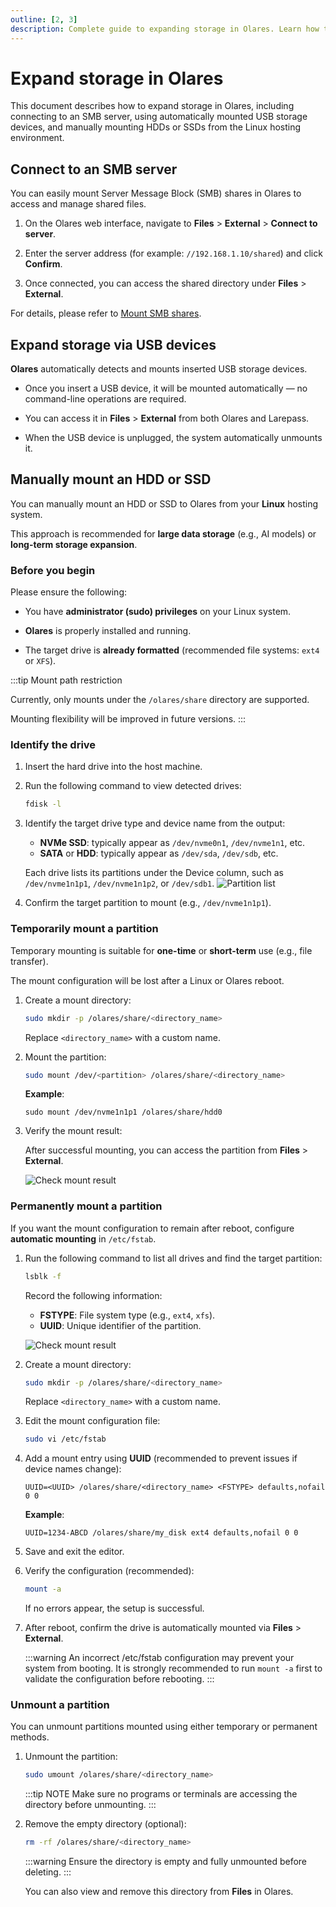 ```yaml
---
outline: [2, 3]
description: Complete guide to expanding storage in Olares. Learn how to connect to SMB servers, use USB auto-mount, and manually mount HDDs or SSDs to increase local storage capacity and manage large AI model files efficiently.
---
```

# Expand storage in Olares

This document describes how to expand storage in Olares, including connecting to an SMB server, using automatically mounted USB storage devices, and manually mounting HDDs or SSDs from the Linux hosting environment.

## Connect to an SMB server

You can easily mount Server Message Block (SMB) shares in Olares to access and manage shared files.

1. On the Olares web interface, navigate to **Files** > **External** > **Connect to server**.

2. Enter the server address (for example: `//192.168.1.10/shared`) and click **Confirm**.

3. Once connected, you can access the shared directory under **Files** > **External**.

For details, please refer to [Mount SMB shares](../olares/files/mount-SMB.md).

## Expand storage via USB devices

**Olares** automatically detects and mounts inserted USB storage devices.

- Once you insert a USB device, it will be mounted automatically — no command-line operations are required.

- You can access it in **Files** > **External** from both Olares and Larepass.

- When the USB device is unplugged, the system automatically unmounts it.

## Manually mount an HDD or SSD

You can manually mount an HDD or SSD to Olares from your **Linux** hosting system.

This approach is recommended for **large data storage** (e.g., AI models) or **long-term storage expansion**.

### Before you begin

Please ensure the following:

- You have **administrator (sudo) privileges** on your Linux system.

- **Olares** is properly installed and running.

- The target drive is **already formatted** (recommended file systems: `ext4` or `XFS`).

:::tip  Mount path restriction

Currently, only mounts under the `/olares/share` directory are supported.

Mounting flexibility will be improved in future versions.
:::

### Identify the drive

1. Insert the hard drive into the host machine.

2. Run the following command to view detected drives:

   ```bash
   fdisk -l
   ```

3. Identify the target drive type and device name from the output:

    - **NVMe SSD**: typically appear as `/dev/nvme0n1`, `/dev/nvme1n1`, etc.
    - **SATA** or **HDD**: typically appear as `/dev/sda`, `/dev/sdb`, etc.

    Each drive lists its partitions under the Device column, such as `/dev/nvme1n1p1`, `/dev/nvme1n1p2`, or `/dev/sdb1`.
    ![Partition list](/images/manual/tutorials/expand-storage-partition.png#bordered)
   

4. Confirm the target partition to mount (e.g., `/dev/nvme1n1p1`).

### Temporarily mount a partition

Temporary mounting is suitable for **one-time** or **short-term** use (e.g., file transfer).

The mount configuration will be lost after a Linux or Olares reboot.

1. Create a mount directory:

    ```bash
    sudo mkdir -p /olares/share/<directory_name>
    ```

    Replace `<directory_name>` with a custom name.

2. Mount the partition:

    ```bash
    sudo mount /dev/<partition> /olares/share/<directory_name>    
    ```

    **Example**:

    ```
    sudo mount /dev/nvme1n1p1 /olares/share/hdd0
    ```

3. Verify the mount result:

    After successful mounting, you can access the partition from **Files** > **External**.

    ![Check mount result](/images/manual/tutorials/expand-storage-mount-result-en.png#bordered)

### Permanently mount a partition

If you want the mount configuration to remain after reboot, configure **automatic mounting** in `/etc/fstab`.

1. Run the following command to list all drives and find the target partition:

    ```bash
    lsblk -f
    ```

    Record the following information:
    - **FSTYPE**: File system type (e.g., `ext4`, `xfs`).
    - **UUID**: Unique identifier of the partition.

    ![Check mount result](/images/manual/tutorials/expand-storage-fstype.png#bordered)

2. Create a mount directory:
    
    ```bash
    sudo mkdir -p /olares/share/<directory_name>
    ```

    Replace `<directory_name>` with a custom name.

3. Edit the mount configuration file:
    
    ```bash
    sudo vi /etc/fstab
    ```

4. Add a mount entry using **UUID** (recommended to prevent issues if device names change):

    ```
    UUID=<UUID> /olares/share/<directory_name> <FSTYPE> defaults,nofail 0 0
    ```

    **Example**:

    ```
    UUID=1234-ABCD /olares/share/my_disk ext4 defaults,nofail 0 0
    ```

5. Save and exit the editor.

6. Verify the configuration (recommended):

    ```bash
    mount -a
    ```
    
    If no errors appear, the setup is successful.

7. After reboot, confirm the drive is automatically mounted via **Files** > **External**.

    :::warning
    An incorrect /etc/fstab configuration may prevent your system from booting.
    It is strongly recommended to run `mount -a` first to validate the configuration before rebooting.
    :::

### Unmount a partition

You can unmount partitions mounted using either temporary or permanent methods.

1. Unmount the partition:

    ```bash
    sudo umount /olares/share/<directory_name>
    ```

    :::tip NOTE
    Make sure no programs or terminals are accessing the directory before unmounting.
    :::

2. Remove the empty directory (optional):

    ```bash
    rm -rf /olares/share/<directory_name>
    ```

    :::warning
    Ensure the directory is empty and fully unmounted before deleting.
    :::

    You can also view and remove this directory from **Files** in Olares.
